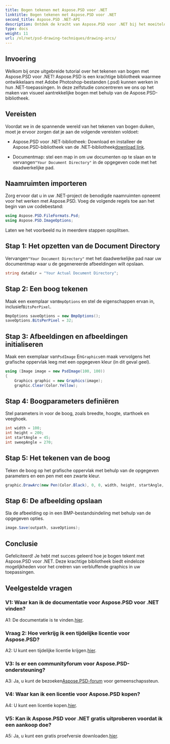```yaml
---
title: Bogen tekenen met Aspose.PSD voor .NET
linktitle: Bogen tekenen met Aspose.PSD voor .NET
second_title: Aspose.PSD .NET-API
description: Ontdek de kracht van Aspose.PSD voor .NET bij het moeiteloos tekenen van bogen. Volg onze stapsgewijze tutorial voor verbluffende graphics in uw toepassingen.
type: docs
weight: 11
url: /nl/net/psd-drawing-techniques/drawing-arcs/
---
```

## Invoering

Welkom bij onze uitgebreide tutorial over het tekenen van bogen met Aspose.PSD voor .NET! Aspose.PSD is een krachtige bibliotheek waarmee ontwikkelaars met Adobe Photoshop-bestanden (.psd) kunnen werken in hun .NET-toepassingen. In deze zelfstudie concentreren we ons op het maken van visueel aantrekkelijke bogen met behulp van de Aspose.PSD-bibliotheek.

## Vereisten

Voordat we in de spannende wereld van het tekenen van bogen duiken, moet je ervoor zorgen dat je aan de volgende vereisten voldoet:

- Aspose.PSD voor .NET-bibliotheek: Download en installeer de Aspose.PSD-bibliotheek van de .NET-bibliotheek[download link](https://releases.aspose.com/psd/net/).

-  Documentmap: stel een map in om uw documenten op te slaan en te vervangen`"Your Document Directory"` in de opgegeven code met het daadwerkelijke pad.

## Naamruimten importeren

Zorg ervoor dat u in uw .NET-project de benodigde naamruimten opneemt voor het werken met Aspose.PSD. Voeg de volgende regels toe aan het begin van uw codebestand:

```csharp
using Aspose.PSD.FileFormats.Psd;
using Aspose.PSD.ImageOptions;
```

Laten we het voorbeeld nu in meerdere stappen opsplitsen.

## Stap 1: Het opzetten van de Document Directory

 Vervangen`"Your Document Directory"` met het daadwerkelijke pad naar uw documentmap waar u de gegenereerde afbeeldingen wilt opslaan.

```csharp
string dataDir = "Your Actual Document Directory";
```

## Stap 2: Een boog tekenen

 Maak een exemplaar van`BmpOptions` en stel de eigenschappen ervan in, inclusief`BitsPerPixel`.

```csharp
BmpOptions saveOptions = new BmpOptions();
saveOptions.BitsPerPixel = 32;
```

## Stap 3: Afbeeldingen en afbeeldingen initialiseren

 Maak een exemplaar van`PsdImage` En`Graphics`en maak vervolgens het grafische oppervlak leeg met een opgegeven kleur (in dit geval geel).

```csharp
using (Image image = new PsdImage(100, 100))
{
    Graphics graphic = new Graphics(image);
    graphic.Clear(Color.Yellow);
```

## Stap 4: Boogparameters definiëren

Stel parameters in voor de boog, zoals breedte, hoogte, starthoek en veeghoek.

```csharp
int width = 100;
int height = 200;
int startAngle = 45;
int sweepAngle = 270;
```

## Stap 5: Het tekenen van de boog

Teken de boog op het grafische oppervlak met behulp van de opgegeven parameters en een pen met een zwarte kleur.

```csharp
graphic.DrawArc(new Pen(Color.Black), 0, 0, width, height, startAngle, sweepAngle);
```

## Stap 6: De afbeelding opslaan

Sla de afbeelding op in een BMP-bestandsindeling met behulp van de opgegeven opties.

```csharp
image.Save(outpath, saveOptions);
```

## Conclusie

Gefeliciteerd! Je hebt met succes geleerd hoe je bogen tekent met Aspose.PSD voor .NET. Deze krachtige bibliotheek biedt eindeloze mogelijkheden voor het creëren van verbluffende graphics in uw toepassingen.

## Veelgestelde vragen

### V1: Waar kan ik de documentatie voor Aspose.PSD voor .NET vinden?

 A1: De documentatie is te vinden.[hier](https://reference.aspose.com/psd/net/).

### Vraag 2: Hoe verkrijg ik een tijdelijke licentie voor Aspose.PSD?

 A2: U kunt een tijdelijke licentie krijgen.[hier](https://purchase.aspose.com/temporary-license/).

### V3: Is er een communityforum voor Aspose.PSD-ondersteuning?

 A3: Ja, u kunt de bezoeken[Aspose.PSD-forum](https://forum.aspose.com/c/psd/34) voor gemeenschapssteun.

### V4: Waar kan ik een licentie voor Aspose.PSD kopen?

 A4: U kunt een licentie kopen.[hier](https://purchase.aspose.com/buy).

### V5: Kan ik Aspose.PSD voor .NET gratis uitproberen voordat ik een aankoop doe?

 A5: Ja, u kunt een gratis proefversie downloaden.[hier](https://releases.aspose.com/).
